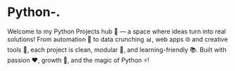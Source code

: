 # Python-.
Welcome to my Python Projects hub 🐍 — a space where ideas turn into real solutions! From automation 🤖 to data crunching 📊, web apps 🌐 and creative tools 🎨, each project is clean, modular 🧩, and learning-friendly 📚. Built with passion ❤️, growth 🌱, and the magic of Python ⚡!
